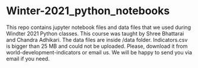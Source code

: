 # Winter-2021_python_notebooks
This repo contains jupyter notebook files and data files that we used during Windter 2021 Python classes. 
This course was taught by Shree Bhattarai and Chandra Adhikari. 
The data files are inside /data folder. 
Indicators.csv is bigger than 25 MB and could not be uploaded. Please, download it from world-development-indicators or email us. We will be happy to send you via email if you need. 

